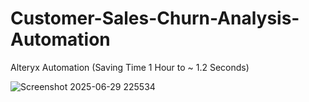 # Customer-Sales-Churn-Analysis-Automation
Alteryx Automation (Saving Time 1 Hour to ~ 1.2 Seconds)

![Screenshot 2025-06-29 225534](https://github.com/user-attachments/assets/bff1e4e3-3f1e-45f0-87e4-1e9d2c244305)

